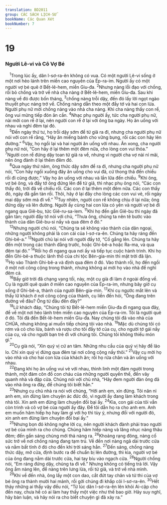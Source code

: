 ```yaml
---
translation: BD2011
group: CÁC SÁCH LỊCH-SỬ
bookName: Các Quan Xét 
bookNumber: 7
---
```


<div class="title"><h1>19</h1><h3>Người Lê-vi và Cô Vợ Bé</h3></div>
<span class="verse cac_19_1"> <sup>1</sup>Trong lúc ấy, dân I-sơ-ra-ên không có vua. Có một người Lê-vi sống ở một nơi hẻo lánh trên miền cao nguyên của Ép-ra-im. Người ấy có một người vợ bé quê ở Bết-lê-hem, miền Giu-đa. </span>
<span class="verse cac_19_2"><sup>2</sup>Nhưng nàng lỗi đạo với chồng, rồi bỏ chồng và trở về nhà cha nàng ở Bết-lê-hem, miền Giu-đa. Sau khi nàng về đó được bốn tháng, </span>
<span class="verse cac_19_3"><sup>3</sup>chồng nàng trỗi dậy, đến đó lấy lời ngọt ngào thuyết phục nàng trở về. Chồng nàng dẫn theo một đầy tớ và hai con lừa. Người phụ nữ mời chồng nàng vào nhà cha nàng. Khi cha nàng thấy con rể, ông vui mừng tiếp đón ân cần. </span>
<span class="verse cac_19_4"><sup>4</sup>Nhạc phụ người ấy, tức cha người phụ nữ, nài mời con rể ở lại, nên người con rể ở lại với ông ba ngày. Họ ăn uống với nhau và nghỉ đêm tại đó.<br/></span>
<span class="verse cac_19_5"> <sup>5</sup>Ðến ngày thứ tư, họ trỗi dậy sớm để từ giã ra đi, nhưng cha người phụ nữ nói với con rể rằng, “Hãy ăn miếng bánh cho vững bụng, rồi các con hãy lên đường.” </span>
<span class="verse cac_19_6"><sup>6</sup>Vậy, họ ngồi lại và hai người ăn uống với nhau. Ăn xong, cha người phụ nữ nói, “Con hãy ở lại thêm một đêm nữa, cho lòng con vui thỏa.” </span>
<span class="verse cac_19_7"><sup>7</sup>Người con rể đứng dậy toan từ giã ra về, nhưng vì người cha vợ nài nỉ mãi, nên ông đành ở lại thêm đêm đó.<br/></span>
<span class="verse cac_19_8"> <sup>8</sup>Qua ngày thứ năm, ông thức dậy sớm để ra đi, nhưng cha người phụ nữ nói, “Con hãy ngồi xuống đây ăn uống cho vui đã, cứ thong thả đến chiều rồi đi cũng được.” Vậy họ ăn uống với nhau và lần lữa đến chiều. </span>
<span class="verse cac_19_9"><sup>9</sup>Khi ông, vợ bé ông, và đầy tớ ông đứng lên để từ giã, thì nhạc phụ ông nói, “Các con thấy đó, trời đã về chiều rồi. Các con ở lại thêm một đêm nữa. Các con thấy đó, ngày đã gần tàn rồi. Thôi, hãy ở lại đây cho lòng các con vui vẻ, rồi ngày mai dậy sớm mà đi về.” </span>
<span class="verse cac_19_10"><sup>10</sup>Tuy nhiên, người con rể không chịu ở lại nữa; ông đứng dậy và lên đường. Người ấy cùng hai con lừa có yên và người vợ bé đi ngang qua Giê-bu, tức Giê-ru-sa-lem. </span>
<span class="verse cac_19_11"><sup>11</sup>Khi họ đến gần Giê-bu thì ngày đã gần tàn; người đầy tớ nói với chủ, “Thưa ông, chúng ta nên tẽ bước vào thành của dân Giê-bu-si nầy và qua đêm ở đó.”<br/></span>
<span class="verse cac_19_12"> <sup>12</sup>Nhưng người chủ nói, “Chúng ta sẽ không vào thành của dân ngoại, những người không phải là con cái của I-sơ-ra-ên. Chúng ta hãy ráng đến Ghi-bê-a.” </span>
<span class="verse cac_19_13"><sup>13</sup>Người chủ lại nói với người đầy tớ, “Cố gắng lên. Chúng ta hãy đến một trong các thành đằng trước, hoặc Ghi-bê-a hoặc Ra-ma, và qua đêm tại đó.” </span>
<span class="verse cac_19_14"><sup>14</sup>Rồi họ đi ngang qua nơi ấy và tiếp tục cuộc hành trình. Khi họ đến Ghi-bê-a thuộc lãnh thổ của chi tộc Bên-gia-min thì mặt trời đã lặn. </span>
<span class="verse cac_19_15"><sup>15</sup>Họ vào Thành Ghi-bê-a và định qua đêm ở đó. Vào thành rồi, họ đến ngồi ở một nơi công cộng trong thành, nhưng không ai mời họ vào nhà để nghỉ đêm cả.<br/></span>
<span class="verse cac_19_16"> <sup>16</sup>Bấy giờ trời đã chạng vạng tối, này, một cụ già đi làm ở ngoài đồng về. Cụ là người quê quán ở miền cao nguyên của Ép-ra-im, nhưng bây giờ cụ sống ở Ghi-bê-a, thành của người Bên-gia-min. </span>
<span class="verse cac_19_17"><sup>17</sup>Khi cụ ngước mắt lên và thấy lữ khách ở nơi công cộng của thành, cụ liền đến hỏi, “Ông đang trên đường về đâu? Ông từ đâu đến đây?”<br/></span>
<span class="verse cac_19_18"> <sup>18</sup>Lữ khách đáp, “Chúng tôi từ Bết-lê-hem miền Giu-đa đi ngang qua đây, để về một nơi hẻo lánh trên miền cao nguyên của Ép-ra-im. Tôi là người quê ở đó. Tôi đã đến Bết-lê-hem miền Giu-đa. Nay chúng tôi đã vào nhà của CHÚA, nhưng không ai muốn tiếp chúng tôi vào nhà. </span>
<span class="verse cac_19_19"><sup>19</sup>Mặc dù chúng tôi có rơm và cỏ cho lừa, bánh và rượu cho tôi đầy tớ của cụ, cho người tớ gái nầy của cụ, và cho người bạn trẻ đi với chúng tôi. Chúng tôi không thiếu món gì.”<br/></span>
<span class="verse cac_19_20"> <sup>20</sup>Cụ già nói, “Xin quý vị cứ an tâm. Những nhu cầu của quý vị hãy để lão lo. Chỉ xin quý vị đừng qua đêm tại nơi công cộng nầy thôi.” </span>
<span class="verse cac_19_21"><sup>21</sup>Vậy cụ mời họ vào nhà và cho hai con lừa của khách ăn; rồi họ rửa chân và ăn uống với nhau.<br/></span>
<span class="verse cac_19_22"> <sup>22</sup>Ðang khi họ ăn uống vui vẻ với nhau, thình lình một đám người trong thành, một đám côn đồ con cháu của những người quyền thế, đến vây quanh nhà và đập cửa. Chúng nói với chủ nhà, “Hãy đem người đàn ông đã vào nhà ông ra đây, để chúng tôi biết hắn.”<br/></span>
<span class="verse cac_19_23"> <sup>23</sup>Nhưng cụ chủ nhà ra nói với chúng, “Hỡi anh em, xin đừng. Tôi năn nỉ anh em, xin đừng làm chuyện ác đức đó, vì người ấy đang làm khách trong nhà tôi. Xin anh em đừng làm chuyện đồi bại ấy. </span>
<span class="verse cac_19_24"><sup>24</sup>Kìa, con gái của tôi vẫn còn trinh và cô vợ bé của người ấy đây. Ðể tôi dẫn họ ra cho anh em. Anh em muốn hãm hiếp họ hay làm gì với họ thì tùy ý, nhưng đối với người đó, xin anh em đừng làm chuyện đồi bại ấy.”<br/></span>
<span class="verse cac_19_25"> <sup>25</sup>Nhưng bọn đó không nghe lời cụ, nên người khách đành phải trao người vợ bé của mình ra cho chúng. Chúng hãm hiếp nàng và lăng nhục nàng thâu đêm; đến gần sáng chúng mới thả nàng ra. </span>
<span class="verse cac_19_26"><sup>26</sup>Khoảng rạng đông, nàng cố sức trở về nơi chồng nàng đang tạm trú. Về đến nơi nàng ngã dài trước cửa và nằm bất tỉnh ở đó cho đến khi trời sáng hẳn. </span>
<span class="verse cac_19_27"><sup>27</sup>Ðến sáng, chồng nàng thức dậy, mở cửa, định bước ra để chuẩn bị lên đường, thì kìa, người vợ bé của ông đang nằm dài trước cửa, hai tay bíu vào ngạch cửa. </span>
<span class="verse cac_19_28"><sup>28</sup>Người chồng nói, “Em ráng đứng dậy, chúng ta đi về.” Nhưng không có tiếng trả lời. Vậy ông ẵm nàng lên, để nàng trên lưng lừa, rồi từ giã, và trở về nhà mình.<br/></span>
<span class="verse cac_19_29"> <sup>29</sup>Khi về đến nhà, ông lấy một con dao, cắt đứt tay chân và tử thi của vợ bé ông ra thành mười hai mảnh, rồi gởi chúng đi khắp cõi I-sơ-ra-ên. </span>
<span class="verse cac_19_30"><sup>30</sup>Hết thảy những ai thấy vậy đều nói, “Từ lúc dân I-sơ-ra-ên lên khỏi Ai-cập cho đến nay, chưa hề có ai làm hay thấy một việc như thế bao giờ. Hãy suy nghĩ, hãy bàn luận, và hãy nói ra cho biết chuyện gì đã xảy ra.”<br/></span>
